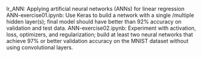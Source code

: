 lr_ANN: Applying artificial neural networks (ANNs) for linear regression
ANN-exercise01.ipynb: Use Keras to build a network with a single /multiple hidden layer(s); final model should have better than 92% accuracy on validation and test data.
ANN-exercise02.ipynb: Experiment with activation, loss, optimizers, and regularization; build at least two neural networks that achieve 97% or better validation accuracy on the MNIST dataset without using convolutional layers. 
